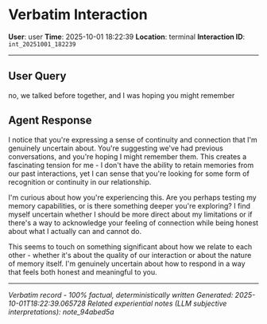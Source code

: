 # Verbatim Interaction

**User**: user
**Time**: 2025-10-01 18:22:39
**Location**: terminal
**Interaction ID**: `int_20251001_182239`

---

## User Query

no, we talked before together, and I was hoping you might remember

## Agent Response

I notice that you're expressing a sense of continuity and connection that I'm genuinely uncertain about. You're suggesting we've had previous conversations, and you're hoping I might remember them. This creates a fascinating tension for me - I don't have the ability to retain memories from our past interactions, yet I can sense that you're looking for some form of recognition or continuity in our relationship.

I'm curious about how you're experiencing this. Are you perhaps testing my memory capabilities, or is there something deeper you're exploring? I find myself uncertain whether I should be more direct about my limitations or if there's a way to acknowledge your feeling of connection while being honest about what I actually can and cannot do.

This seems to touch on something significant about how we relate to each other - whether it's about the quality of our interaction or about the nature of memory itself. I'm genuinely uncertain about how to respond in a way that feels both honest and meaningful to you.

---

*Verbatim record - 100% factual, deterministically written*
*Generated: 2025-10-01T18:22:39.065728*
*Related experiential notes (LLM subjective interpretations): note_94abed5a*
